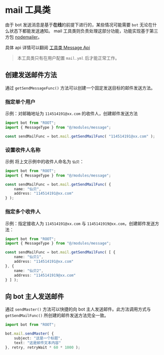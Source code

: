 # mail 工具类

由于 bot 发送消息是基于**在线**的前提下进行的，某些情况可能需要 `bot` 无论在什么状态下都能发送通知。
mail 工具类则负责处理这部分功能，功能实现基于第三方包 [nodemailer](https://github.com/nodemailer/nodemailer)。

具体 api 详情可以翻阅 [工具类 Message Api](../../api/global/mail.md)

> 本工具类只有在用户配置 `mail.yml` 后才能正常工作。 

## 创建发送邮件方法

通过 `getSendMessageFunc()` 方法可以创建一个固定发送目标的邮件发送方法。

### 指定单个用户

示例：对邮箱地址为 `114514191@xx.com` 的收件人，创建邮件发送方法

```ts
import bot from "ROOT";
import { MessageType } from "@/modules/message";

const sendMailFunc = bot.mail.getSendMailFunc( "114514191@xx.com" );
```

### 设置收件人名称

示例 将上文示例中的收件人命名为 `仙贝`：

```ts
import bot from "ROOT";
import { MessageType } from "@/modules/message";

const sendMailFunc = bot.mail.getSendMailFunc( {
    name: "仙贝",
    address: "114514191@xx.com"
} );
```

### 指定多个收件人

示例：指定接收人为 `114514191@xx.com` 与 `1145141919@xx.com`，创建邮件发送方法：

```ts
import bot from "ROOT";
import { MessageType } from "@/modules/message";

const sendMailFunc = bot.mail.getSendMailFunc( [ {
    name: "仙贝1",
    address: "114514191@xx.com"
}, {
    name: "仙贝2",
    address: "1145141919@xx.com"
} ] );
```

## 向 bot 主人发送邮件

通过 `sendMaster()` 方法可以快捷的向 bot 主人发送邮件。此方法调用方式与 `getSendMailFunc()` 所创建的邮件发送方法完全一致。

```ts
import bot from "ROOT";

bot.mail.sendMaster( {
    subject: "这是一个标题",
    text: "这是邮件文本内容"
}, retry, retryWait * 60 * 1000 );
```